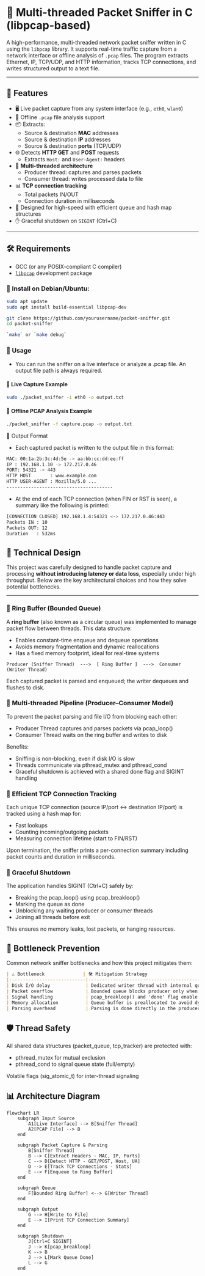 # 🧠 Multi-threaded Packet Sniffer in C (libpcap-based)

A high-performance, multi-threaded network packet sniffer written in C using the `libpcap` library. It supports real-time traffic capture from a network interface or offline analysis of `.pcap` files. The program extracts Ethernet, IP, TCP/UDP, and HTTP information, tracks TCP connections, and writes structured output to a text file.

---

## 📌 Features

- 🖥️ Live packet capture from any system interface (e.g., `eth0`, `wlan0`)
- 📁 Offline `.pcap` file analysis support
- 📦 Extracts:
  - Source & destination **MAC** addresses
  - Source & destination **IP** addresses
  - Source & destination **ports** (TCP/UDP)
- 🌐 Detects **HTTP GET** and **POST** requests
  - Extracts `Host:` and `User-Agent:` headers
- 🧵 **Multi-threaded architecture**
  - Producer thread: captures and parses packets
  - Consumer thread: writes processed data to file
- 📊 **TCP connection tracking**
  - Total packets IN/OUT
  - Connection duration in milliseconds
- 🧠 Designed for high-speed with efficient queue and hash map structures
- ✋ Graceful shutdown on `SIGINT` (Ctrl+C)

---

## 🛠️ Requirements

- GCC (or any POSIX-compliant C compiler)
- [`libpcap`](https://www.tcpdump.org/) development package

### 🐧 Install on Debian/Ubuntu:

```bash
sudo apt update
sudo apt install build-essential libpcap-dev

git clone https://github.com/yourusername/packet-sniffer.git
cd packet-sniffer

`make` or `make debug`
```

### 🚀 Usage
- You can run the sniffer on a live interface or analyze a .pcap file. An output file path is always required.

#### 🔴 Live Capture Example

``` bash
sudo ./packet_sniffer -i eth0 -o output.txt
```

#### 📂 Offline PCAP Analysis Example

``` bash
./packet_sniffer -f capture.pcap -o output.txt
```

📝 Output Format
- Each captured packet is written to the output file in this format:

``` bash
MAC: 00:1a:2b:3c:4d:5e -> aa:bb:cc:dd:ee:ff
IP : 192.168.1.10 -> 172.217.0.46
PORT: 54321 -> 443
HTTP HOST       : www.example.com
HTTP USER-AGENT : Mozilla/5.0 ...
---------------------------------------
```

- At the end of each TCP connection (when FIN or RST is seen), a summary like the following is printed:

``` bash
[CONNECTION CLOSED] 192.168.1.4:54321 <-> 172.217.0.46:443
Packets IN : 10
Packets OUT: 12
Duration   : 532ms
```

## 🔧 Technical Design

This project was carefully designed to handle packet capture and processing **without introducing latency or data loss**, especially under high throughput. Below are the key architectural choices and how they solve potential bottlenecks.

---

### 🔁 Ring Buffer (Bounded Queue)

A **ring buffer** (also known as a circular queue) was implemented to manage packet flow between threads. This data structure:

- Enables constant-time enqueue and dequeue operations
- Avoids memory fragmentation and dynamic reallocations
- Has a fixed memory footprint, ideal for real-time systems

```text
Producer (Sniffer Thread)  --->  [ Ring Buffer ]  --->  Consumer (Writer Thread)
```

Each captured packet is parsed and enqueued; the writer dequeues and flushes to disk.

### 🧵 Multi-threaded Pipeline (Producer–Consumer Model)

To prevent the packet parsing and file I/O from blocking each other:

- Producer Thread captures and parses packets via pcap_loop()
- Consumer Thread waits on the ring buffer and writes to disk

Benefits:

- Sniffing is non-blocking, even if disk I/O is slow
- Threads communicate via pthread_mutex and pthread_cond
- Graceful shutdown is achieved with a shared done flag and SIGINT handling

### 🧵 Efficient TCP Connection Tracking

Each unique TCP connection (source IP/port <-> destination IP/port) is tracked using a hash map for:

- Fast lookups
- Counting incoming/outgoing packets
- Measuring connection lifetime (start to FIN/RST)

Upon termination, the sniffer prints a per-connection summary including packet counts and duration in milliseconds.

### 🧵 Graceful Shutdown

The application handles SIGINT (Ctrl+C) safely by:

- Breaking the pcap_loop() using pcap_breakloop()
- Marking the queue as done
- Unblocking any waiting producer or consumer threads
- Joining all threads before exit

This ensures no memory leaks, lost packets, or hanging resources.

## 🧼 Bottleneck Prevention

Common network sniffer bottlenecks and how this project mitigates them:

```markdown
| ⚠️ Bottleneck              | 🛠️ Mitigation Strategy                                              |
|----------------------------|---------------------------------------------------------------------|
| Disk I/O delay             | Dedicated writer thread with internal queue                         |
| Packet overflow            | Bounded queue blocks producer only when full                        |
| Signal handling            | pcap_breakloop() and 'done' flag enable graceful shutdown           |
| Memory allocation          | Queue buffer is preallocated to avoid dynamic allocation delay      |
| Parsing overhead           | Parsing is done directly in the producer thread for CPU cache usage |
```

## 🛡️ Thread Safety

All shared data structures (packet_queue, tcp_tracker) are protected with:

- pthread_mutex for mutual exclusion
- pthread_cond to signal queue state (full/empty)

Volatile flags (sig_atomic_t) for inter-thread signaling

## 📊 Architecture Diagram

```mermaid
flowchart LR
    subgraph Input Source
        A1[Live Interface] --> B[Sniffer Thread]
        A2[PCAP File] --> B
    end

    subgraph Packet Capture & Parsing
        B[Sniffer Thread]
        B --> C[Extract Headers - MAC, IP, Ports]
        C --> D[Detect HTTP - GET/POST, Host, UA]
        D --> E[Track TCP Connections - Stats]
        E --> F[Enqueue to Ring Buffer]
    end

    subgraph Queue
        F[Bounded Ring Buffer] <--> G[Writer Thread]
    end

    subgraph Output
        G --> H[Write to File]
        E --> I[Print TCP Connection Summary]
    end

    subgraph Shutdown
        J[Ctrl+C SIGINT]
        J --> K[pcap_breakloop]
        K --> B
        J --> L[Mark Queue Done]
        L --> G
    end